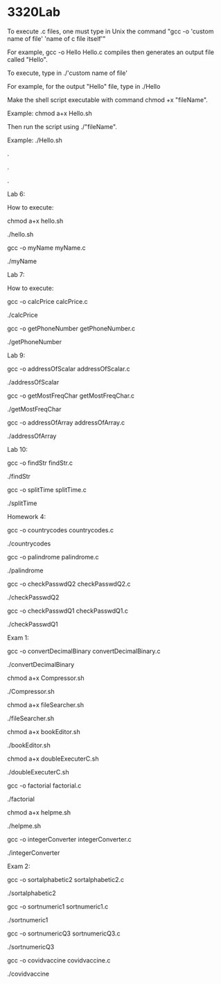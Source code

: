 # 3320Lab
To execute .c files, one must type in Unix the command "gcc -o 'custom name of file' 'name of c file itself'"

  For example, gcc -o Hello Hello.c compiles then generates an output file called "Hello".
  
To execute, type in ./'custom name of file'

  For example, for the output "Hello" file, type in ./Hello

Make the shell script executable with command chmod +x "fileName".
  
  Example: chmod a+x Hello.sh
  
Then run the script using ./"fileName".
  
  Example: ./Hello.sh
  
  .
  
  .
  
.

Lab 6: 

How to execute:

chmod a+x hello.sh

./hello.sh

gcc -o myName myName.c

./myName

Lab 7:

How to execute:

gcc -o calcPrice calcPrice.c

./calcPrice

gcc -o getPhoneNumber getPhoneNumber.c

./getPhoneNumber

Lab 9:

gcc -o addressOfScalar addressOfScalar.c

./addressOfScalar

gcc -o getMostFreqChar getMostFreqChar.c

./getMostFreqChar

gcc -o addressOfArray addressOfArray.c

./addressOfArray

Lab 10:

gcc -o findStr findStr.c

./findStr

gcc -o splitTime splitTime.c

./splitTime

Homework 4:

gcc -o countrycodes countrycodes.c

./countrycodes

gcc -o palindrome palindrome.c

./palindrome

gcc -o checkPasswdQ2 checkPasswdQ2.c

./checkPasswdQ2

gcc -o checkPasswdQ1 checkPasswdQ1.c

./checkPasswdQ1

Exam 1:

gcc -o convertDecimalBinary convertDecimalBinary.c

./convertDecimalBinary

chmod a+x Compressor.sh

./Compressor.sh

chmod a+x fileSearcher.sh

./fileSearcher.sh

chmod a+x bookEditor.sh

./bookEditor.sh

chmod a+x doubleExecuterC.sh

./doubleExecuterC.sh

gcc -o factorial factorial.c

./factorial

chmod a+x helpme.sh

./helpme.sh

gcc -o integerConverter integerConverter.c

./integerConverter

Exam 2:

gcc -o sortalphabetic2 sortalphabetic2.c

./sortalphabetic2

gcc -o sortnumeric1 sortnumeric1.c

./sortnumeric1

gcc -o sortnumericQ3 sortnumericQ3.c

./sortnumericQ3

gcc -o covidvaccine covidvaccine.c

./covidvaccine

